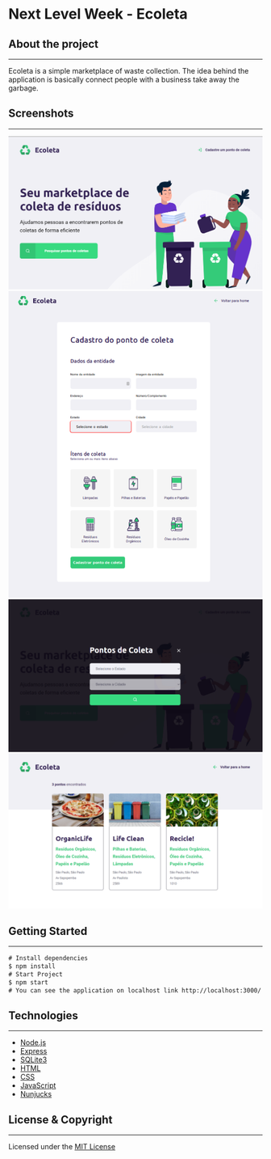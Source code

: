 # Next Level Week - Ecoleta

## About the project

---

Ecoleta is a simple marketplace of waste collection. The idea behind the application is basically connect people with a business take away the garbage.

## Screenshots

---

![Home Page](./public/assets/home.png)
![Register](./public/assets/results.png)
![Search](./public/assets/searching.png)
![Result](./public/assets/final.png)

## Getting Started

---

    # Install dependencies
    $ npm install
    # Start Project
    $ npm start
    # You can see the application on localhost link http://localhost:3000/

## Technologies

---

- [Node.js](https://nodejs.org/)
- [Express](https://expressjs.com/)
- [SQLite3](https://www.sqlite.org/index.html)
- [HTML](https://developer.mozilla.org/en-US/docs/Web/HTML)
- [CSS](https://developer.mozilla.org/en-US/docs/Web/CSS)
- [JavaScript](https://developer.mozilla.org/en-US/docs/Web/JavaScript)
- [Nunjucks](https://mozilla.github.io/nunjucks/)

## License & Copyright

---

Licensed under the [MIT License](LICENSE)
